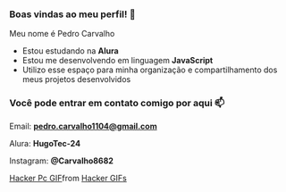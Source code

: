 ### Boas vindas ao meu perfil! 👋

Meu nome é Pedro Carvalho

- Estou estudando na **Alura**
- Estou me desenvolvendo em linguagem **JavaScript**
- Utilizo esse espaço para minha organização e compartilhamento dos meus projetos desenvolvidos

### Você pode entrar em contato comigo por aqui 📫

Email: **pedro.carvalho1104@gmail.com**

Alura: **HugoTec-24**

Instagram: **@Carvalho8682**

<div class="tenor-gif-embed" data-postid="16730883" data-share-method="host" data-aspect-ratio="1.0596" data-width="100%"><a href="https://tenor.com/view/hacker-pc-meme-matrix-codes-gif-16730883">Hacker Pc GIF</a>from <a href="https://tenor.com/search/hacker-gifs">Hacker GIFs</a></div> <script type="text/javascript" async src="https://tenor.com/embed.js"></script>